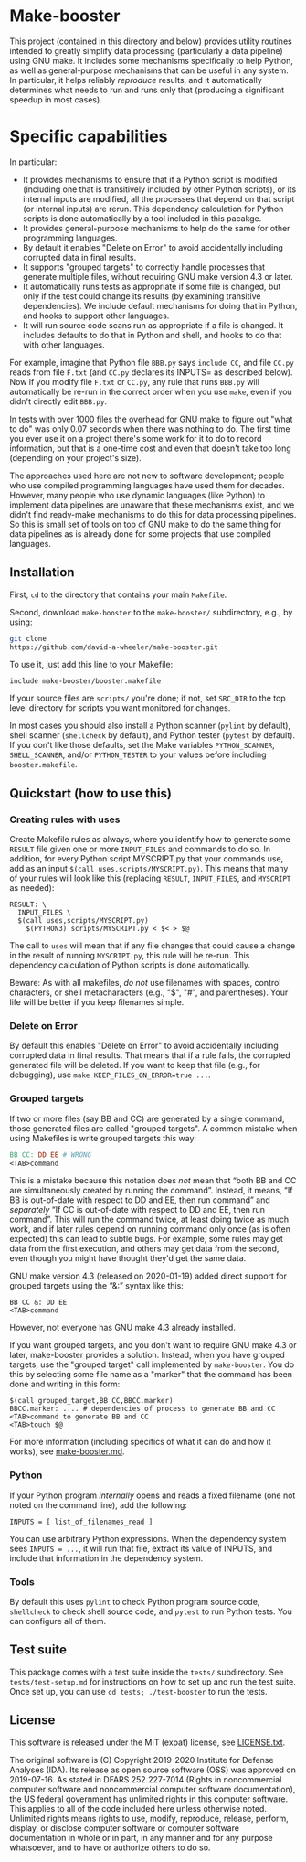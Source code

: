 # Make-booster

This project (contained in this directory and below)
provides utility routines intended to greatly simplify data processing
(particularly a data pipeline) using GNU make.
It includes some mechanisms specifically to help Python, as well
as general-purpose mechanisms that can be useful in any system.
In particular, it helps reliably *reproduce* results,
and it automatically determines what needs to run and runs only that
(producing a significant speedup in most cases).

# Specific capabilities

In particular:

* It provides mechanisms to ensure that
  if a Python script is modified (including one that is transitively
  included by other Python scripts), or its internal inputs are modified,
  all the processes that depend on that script (or internal inputs) are rerun.
  This dependency calculation for Python scripts is done automatically
  by a tool included in this pacakge.
* It provides general-purpose mechanisms to help do the same for
  other programming languages.
* By default it enables "Delete on Error" to avoid accidentally including
  corrupted data in final results.
* It supports "grouped targets" to correctly handle processes that generate
  multiple files, without requiring GNU make version 4.3 or later.
* It automatically runs tests as appropriate if some file is changed, but
  only if the test could change its results (by examining transitive
  dependencies).  We include default mechanisms for doing that in Python,
  and hooks to support other languages.
* It will run source code scans run as appropriate if a file
  is changed. It includes defaults to do that in Python and shell, and
  hooks to do that with other languages.

For example, imagine that Python file `BBB.py` says `include CC`, and
file `CC.py` reads from file `F.txt` (and `CC.py` declares its
INPUTS= as described below).
Now if you modify file `F.txt` or `CC.py`, any rule
that runs `BBB.py` will automatically be re-run in the correct order
when you use `make`, even if you didn't directly edit `BBB.py`.

In tests with over 1000 files the overhead for GNU make to figure out
"what to do" was only 0.07 seconds when there was nothing to do.
The first time you ever use it on a project there's some work for it to do
to record information, but that is a one-time cost and even that doesn't
take too long (depending on your project's size).

The approaches used here are not new to software development;
people who use compiled programming languages have used them for decades.
However, many people who use dynamic languages (like Python) to implement
data pipelines are unaware that these mechanisms exist, and we didn't
find ready-make mechanisms to do this for data processing pipelines.
So this is small set of tools on top of GNU make to do the same thing
for data pipelines as is already done for some projects that use
compiled languages.

## Installation

First, `cd` to the directory that contains your main `Makefile`.

Second, download `make-booster` to the `make-booster/` subdirectory, e.g.,
by using:

~~~~sh
git clone
https://github.com/david-a-wheeler/make-booster.git
~~~~

To use it, just add this line to your Makefile:

~~~~
include make-booster/booster.makefile
~~~~

If your source files are `scripts/` you're done; if not, set
`SRC_DIR` to the top level directory for scripts you want monitored for
changes.

In most cases you should also install a Python scanner (`pylint` by default),
shell scanner (`shellcheck` by default), and Python tester
(`pytest` by default).
If you don't like those defaults, set the Make variables
`PYTHON_SCANNER`, `SHELL_SCANNER`, and/or `PYTHON_TESTER` to your
values before including `booster.makefile`.

## Quickstart (how to use this)

### Creating rules with uses

Create Makefile rules as always, where you identify how to generate
some `RESULT` file given one or more `INPUT_FILES` and commands to do so.
In addition, for every Python script MYSCRIPT.py that your commands use,
add as an input `$(call uses,scripts/MYSCRIPT.py)`.
This means that many of your rules will look like this
(replacing `RESULT`, `INPUT_FILES`, and `MYSCRIPT` as needed):

~~~~
RESULT: \
  INPUT_FILES \
  $(call uses,scripts/MYSCRIPT.py)
	$(PYTHON3) scripts/MYSCRIPT.py < $< > $@
~~~~

The call to `uses` will mean that if any file changes that could cause
a change in the result of running `MYSCRIPT.py`, this rule will be re-run.
This dependency calculation of Python scripts is done automatically.

Beware: As with all makefiles, *do not* use filenames with spaces,
control characters, or shell metacharacters (e.g., "$", "#", and parentheses).
Your life will be better if you keep filenames simple.

### Delete on Error

By default this enables "Delete on Error" to avoid accidentally including
corrupted data in final results.  That means that if a rule fails,
the corrupted generated file will be deleted. If you want to keep
that file (e.g., for debugging), use `make KEEP_FILES_ON_ERROR=true ...`.

### Grouped targets

If two or more files (say BB and CC) are generated by a single command,
those generated files are called "grouped targets".
A common mistake when using Makefiles is write grouped targets this way:

~~~~Makefile
BB CC: DD EE # WRONG
<TAB>command
~~~~

This is a mistake because this notation
does *not* mean that “both BB and CC are simultaneously created
by running the command”.  Instead, it means, “If BB is out-of-date
with respect to DD and EE, then run command” and *separately*
“If CC is out-of-date with respect to DD and EE, then run command”.
This will run the command twice, at least doing twice as much work, and
if later rules depend on running command only once (as is often expected)
this can lead to subtle bugs.  For example, some rules may get data from
the first execution, and others may get data from the second, even though
you might have thought they'd get the same data.

GNU make version 4.3 (released on 2020-01-19) added direct
support for grouped targets using the “&:” syntax like this:

~~~~
BB CC &: DD EE
<TAB>command
~~~~

However, not everyone has GNU make 4.3 already installed.

If you want grouped targets, and you don't want to require
GNU make 4.3 or later, make-booster provides a solution.
Instead, when you have grouped targets, use the "grouped target" call
implemented by `make-booster`.
You do this by selecting some file name as a "marker" that the
command has been done and writing in this form:

~~~~
$(call grouped_target,BB CC,BBCC.marker)
BBCC.marker: .... # dependencies of process to generate BB and CC
<TAB>command to generate BB and CC
<TAB>touch $@
~~~~

For more information (including specifics of what it can do and how it works),
see [make-booster.md](make-booster.md).

### Python

If your Python program *internally* opens and reads a fixed filename
(one not noted on the command line), add the following:

~~~~
INPUTS = [ list_of_filenames_read ]
~~~~

You can use arbitrary Python expressions.
When the dependency system sees `INPUTS = ...`, it will run that file,
extract its value of INPUTS, and include that information in the
dependency system.

### Tools

By default this uses `pylint` to check Python program source code,
`shellcheck` to check shell source code, and
`pytest` to run Python tests.
You can configure all of them.

## Test suite

This package comes with a test suite inside the `tests/` subdirectory.
See `tests/test-setup.md` for instructions
on how to set up and run the test suite.
Once set up, you can use `cd tests; ./test-booster` to run the tests.

## License

This software is released under the MIT (expat) license, see
[LICENSE.txt](LICENSE.txt).

The original software is
(C) Copyright 2019-2020 Institute for Defense Analyses (IDA).
Its release as open source software (OSS) was approved on 2019-07-16.
As stated in DFARS 252.227-7014 (Rights in noncommercial computer software
and noncommercial computer software documentation),
the US federal government has unlimited rights in this computer software.
This applies to all of the code included here unless otherwise noted.
Unlimited rights means rights to use, modify, reproduce, release,
perform, display, or disclose computer software or computer software
documentation in whole or in part, in any manner and for any purpose
whatsoever, and to have or authorize others to do so.
